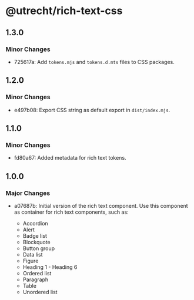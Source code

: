 # @utrecht/rich-text-css

## 1.3.0

### Minor Changes

- 725617a: Add `tokens.mjs` and `tokens.d.mts` files to CSS packages.

## 1.2.0

### Minor Changes

- e497b08: Export CSS string as default export in `dist/index.mjs`.

## 1.1.0

### Minor Changes

- fd80a67: Added metadata for rich text tokens.

## 1.0.0

### Major Changes

- a07687b: Initial version of the rich text component. Use this component as container for rich text components, such as:

  - Accordion
  - Alert
  - Badge list
  - Blockquote
  - Button group
  - Data list
  - Figure
  - Heading 1 - Heading 6
  - Ordered list
  - Paragraph
  - Table
  - Unordered list
